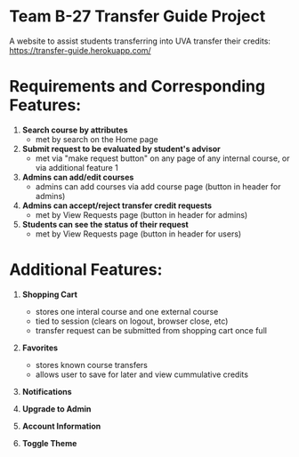 # Team B-27 Transfer Guide Project

A website to assist students transferring into UVA transfer their credits: <https://transfer-guide.herokuapp.com/>

# Requirements and Corresponding Features: 
1) **Search course by attributes** 
    * met by search on the Home page
3) **Submit request to be evaluated by student's advisor**
    * met via "make request button" on any page of any internal course, or via additional feature 1
5) **Admins can add/edit courses**
    * admins can add courses via add course page (button in header for admins)
7) **Admins can accept/reject transfer credit requests**
    * met by View Requests page (button in header for admins)
9) **Students can see the status of their request**
    * met by View Requests page (button in header for users)

# Additional Features:
1) **Shopping Cart** 
    * stores one interal course and one external course
    * tied to session (clears on logout, browser close, etc)
    * transfer request can be submitted from shopping cart once full
    
2) **Favorites**
    * stores known course transfers
    * allows user to save for later and view cummulative credits

3) **Notifications**
4) **Upgrade to Admin**
5) **Account Information**
6) **Toggle Theme** 
